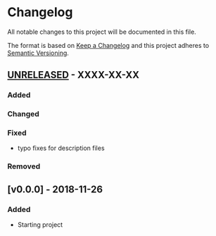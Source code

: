 # Changelog
All notable changes to this project will be documented in this file.

The format is based on [Keep a Changelog](http://keepachangelog.com/en/1.0.0/)
and this project adheres to [Semantic Versioning](http://semver.org/spec/v2.0.0.html).


## [UNRELEASED] - XXXX-XX-XX

### Added

### Changed

### Fixed

- typo fixes for description files

### Removed



## [v0.0.0] - 2018-11-26

### Added

- Starting project



[Unreleased]: https://github.com/RealImperialGames/BDOC-guildmanager/compare/v0.0.0...HEAD
